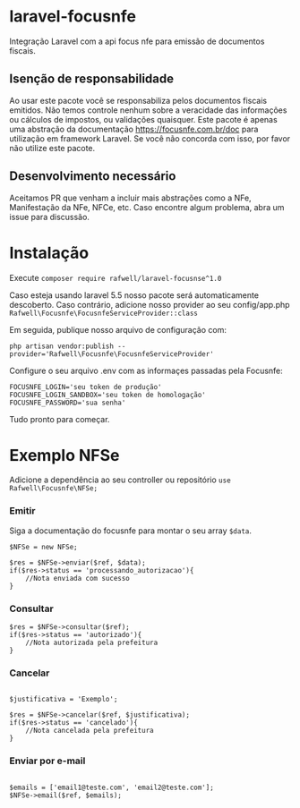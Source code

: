 # laravel-focusnfe
Integração Laravel com a api focus nfe para emissão de documentos fiscais.

## Isenção de responsabilidade
Ao usar este pacote você se responsabiliza pelos documentos fiscais emitidos. Não temos controle nenhum sobre a veracidade das informações ou cálculos de impostos, ou validações quaisquer. Este pacote é apenas uma abstração da documentação https://focusnfe.com.br/doc para utilização em framework Laravel. Se você não concorda com isso, por favor não utilize este pacote.

## Desenvolvimento necessário
Aceitamos PR que venham a incluir mais abstrações como a NFe, Manifestação da NFe, NFCe, etc.
Caso encontre algum problema, abra um issue para discussão.

# Instalação
Execute `composer require rafwell/laravel-focusnse^1.0`

Caso esteja usando laravel 5.5 nosso pacote será automaticamente descoberto. Caso contrário, adicione nosso provider ao seu config/app.php `Rafwell\Focusnfe\FocusnfeServiceProvider::class`

Em seguida, publique nosso arquivo de configuração com:
```
php artisan vendor:publish --provider='Rafwell\Focusnfe\FocusnfeServiceProvider'
```

Configure o seu arquivo .env com as informaçes passadas pela Focusnfe:

```
FOCUSNFE_LOGIN='seu token de produção'
FOCUSNFE_LOGIN_SANDBOX='seu token de homologação'
FOCUSNFE_PASSWORD='sua senha'
```
Tudo pronto para começar.

# Exemplo NFSe
Adicione a dependência ao seu controller ou repositório `use Rafwell\Focusnfe\NFSe;`

### Emitir
Siga a documentação do focusnfe para montar o seu array `$data`.

```
$NFSe = new NFSe;

$res = $NFSe->enviar($ref, $data);
if($res->status == 'processando_autorizacao'){
    //Nota enviada com sucesso
}
```

### Consultar

```
$res = $NFSe->consultar($ref);
if($res->status == 'autorizado'){
    //Nota autorizada pela prefeitura
}
```

### Cancelar

```

$justificativa = 'Exemplo';

$res = $NFSe->cancelar($ref, $justificativa);
if($res->status == 'cancelado'){
    //Nota cancelada pela prefeitura
}
```

### Enviar por e-mail

```

$emails = ['email1@teste.com', 'email2@teste.com'];
$NFSe->email($ref, $emails);
```

